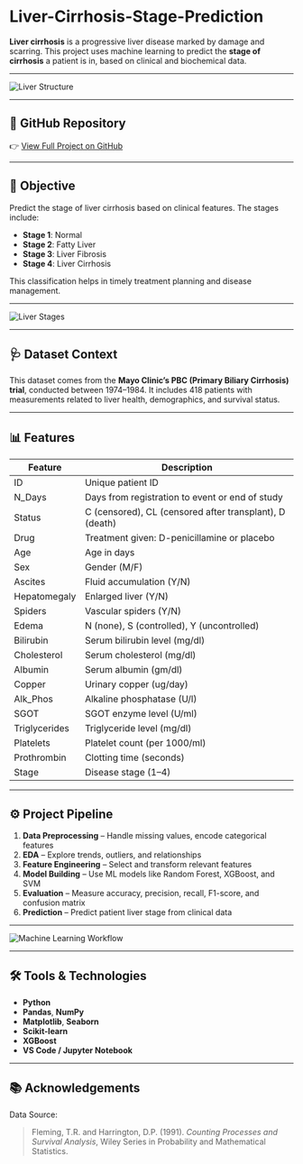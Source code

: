 
# Liver-Cirrhosis-Stage-Prediction

**Liver cirrhosis** is a progressive liver disease marked by damage and scarring. This project uses machine learning to predict the **stage of cirrhosis** a patient is in, based on clinical and biochemical data.

---

![Liver Structure](https://www.google.com/url?sa=i&url=https%3A%2F%2Fwww.neuraldesigner.com%2Flearning%2Fexamples%2Fdiagnose-hcv%2F&psig=AOvVaw1Z8iiCF9J0E4tvnJwSaN3M&ust=1751041764119000&source=images&cd=vfe&opi=89978449&ved=0CBQQjRxqFwoTCJjk44TBj44DFQAAAAAdAAAAABAE)

---

## 🔗 GitHub Repository

👉 [View Full Project on GitHub](https://github.com/Rajithareddy05/liver-cirrhosis-prediction)

---

## 🎯 Objective

Predict the stage of liver cirrhosis based on clinical features. The stages include:

* **Stage 1**: Normal
* **Stage 2**: Fatty Liver
* **Stage 3**: Liver Fibrosis
* **Stage 4**: Liver Cirrhosis

This classification helps in timely treatment planning and disease management.

---

![Liver Stages](https://img.freepik.com/free-vector/informative-illustration-stages-liver-disease-leading-cirrhosis_1308-50030.jpg?w=1380&t=st=1719405003~exp=1719405603~hmac=5d11077a0ed6d62289a60ee3cc05f5822151fc8cd88b027d8cb24ebdee6fa6b6)

---

## 🩺 Dataset Context

This dataset comes from the **Mayo Clinic’s PBC (Primary Biliary Cirrhosis) trial**, conducted between 1974–1984. It includes 418 patients with measurements related to liver health, demographics, and survival status.

---

## 📊 Features

| Feature       | Description                                             |
| ------------- | ------------------------------------------------------- |
| ID            | Unique patient ID                                       |
| N_Days        | Days from registration to event or end of study         |
| Status        | C (censored), CL (censored after transplant), D (death) |
| Drug          | Treatment given: D-penicillamine or placebo             |
| Age           | Age in days                                             |
| Sex           | Gender (M/F)                                            |
| Ascites       | Fluid accumulation (Y/N)                                |
| Hepatomegaly  | Enlarged liver (Y/N)                                    |
| Spiders       | Vascular spiders (Y/N)                                  |
| Edema         | N (none), S (controlled), Y (uncontrolled)              |
| Bilirubin     | Serum bilirubin level (mg/dl)                           |
| Cholesterol   | Serum cholesterol (mg/dl)                               |
| Albumin       | Serum albumin (gm/dl)                                   |
| Copper        | Urinary copper (ug/day)                                 |
| Alk_Phos      | Alkaline phosphatase (U/l)                              |
| SGOT          | SGOT enzyme level (U/ml)                                |
| Triglycerides | Triglyceride level (mg/dl)                              |
| Platelets     | Platelet count (per 1000/ml)                            |
| Prothrombin   | Clotting time (seconds)                                 |
| Stage         | Disease stage (1–4)                                     |

---

## ⚙️ Project Pipeline

1. **Data Preprocessing** – Handle missing values, encode categorical features
2. **EDA** – Explore trends, outliers, and relationships
3. **Feature Engineering** – Select and transform relevant features
4. **Model Building** – Use ML models like Random Forest, XGBoost, and SVM
5. **Evaluation** – Measure accuracy, precision, recall, F1-score, and confusion matrix
6. **Prediction** – Predict patient liver stage from clinical data

---

![Machine Learning Workflow](https://cdn.analyticsvidhya.com/wp-content/uploads/2020/03/Pipeline-1024x292.jpg)

---

## 🛠 Tools & Technologies

* **Python**
* **Pandas**, **NumPy**
* **Matplotlib**, **Seaborn**
* **Scikit-learn**
* **XGBoost**
* **VS Code / Jupyter Notebook**

---

## 📚 Acknowledgements

Data Source:

> Fleming, T.R. and Harrington, D.P. (1991).
> *Counting Processes and Survival Analysis*, Wiley Series in Probability and Mathematical Statistics.
